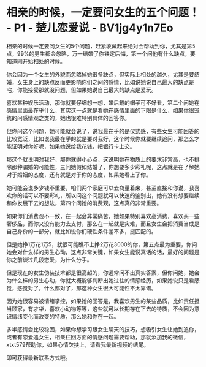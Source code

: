 # 相亲的时候，一定要问女生的五个问题！ - P1 - 楚儿恋爱说 - BV1jg4y1n7Eo

相亲的时候一定要问女生的5个问题，赶紧收藏起来绝对会帮助到你，尤其是第5点，99%的男生都会忽略，万一结婚了你铁定后悔，第一个问他有什么缺点，要知道刚开始相处的时候。

你会因为一个女生的外貌而忽略掉她很多缺点，但实际上相处的越久，尤其是要结婚，女生身上的缺点反而更影响你们之间的感情，比如说她说自己最大的缺点是宅，你能接受那就没问题，但如果她说自己最大的缺点是爱玩。

喜欢某种娱乐活动，那你就要仔细想一想，婚后戴的帽子可不好看，第二个问她在感情里面最在乎什么，其实这一点就是看她在感情里面的下限是什么，如果你很笼统的问感情观之类的，她也很难特别具体的回答你。

但你问这个问题，她可能就会说了，说我最在乎的是仪式感，有些女生可能回答的比较宽泛，比如说我最在乎的就是要对我好，这个时候你就要继续追问，那怎么才能证明对你好呢，如果她说给我花钱，把银行卡上交。

那这个就说明对我好，那你就得小心点，这说明她在物质上的要求非常高，也不排除那种骗婚的可能性，三问她假如结婚了，你想要多少彩礼呢，这点就是在了解她对于婚姻的态度，还有就是对于你的态度，如果她看上了你。

她可能会说多少钱不重要，咱们两个家庭可以去商量着来，甚至直接和你说，我喜欢你的话可以不要彩礼，所以问这个问题就可以快速的鉴别出，她有没有想要继续和你发展下去的想法，第四个问她的消费观，这点真的非常重要。

如果你们消费观不一致，在一起会非常痛苦，她如果特别喜欢高消费，喜欢买一些奢侈品，而你又没有能力去支付，那么在一起就是灾难，而且女生会把消费当成是自己身价的一部分，就比如说你们硬性条件差不多，挺匹配的。

但是她挣1万花1万5，就很可能瞧不上挣2万花3000的你，第五点最为重要，你问她会对什么样的男生心动，这点非常关键，如果女生能说真话的话，最好的问题是你之前谈过几段恋爱，为什么分手。

但是现在的女生伪装技术都是很高超的，你通常问不出真实答案，但你问她，她会为什么样的男生心动，你就大概能够判断出她过往的情感经历，如果她说只是看感觉，感觉对了，什么都对了，那这种女生很大可能性不太靠谱。

因为她很容易被情绪掌控，如果她的回答是，我喜欢男生的某些品质，比如责任担当顾家，有才华，喜欢小动物等等，这些就可以长期存在下去的特质，不会因为意识情绪变化而改变的特质，那么她和你在一起。

多半感情会比较稳固，如果你想学习跟女生聊天的技巧，想吸引女生让她到追你，或者有恋爱追女生，相亲往回方面的情感问题需要帮助，那就添加我的微信，xtxt579帮助你，如果心情欠扶上，请看我最新视频的结尾。

即可获得最新联系方式哦。